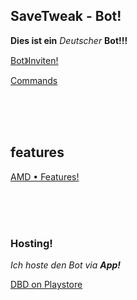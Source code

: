 ## SaveTweak - Bot!

**Dies ist ein** _*Deutscher*_ **Bot!!!**


[Bot》Inviten!](https://discordapp.com/api/oauth2/authorize?client_id=641640481339604992&permissions=8&redirect_uri=http%3A%2F%2Famd-bot.dev-help.de&response_type=code&scope=identify%20email%20guilds%20bot "Hier klicken um den Bot zu deinem Server einzuladen!")



[Commands](/SaveTweak/cmd/ "AMD • Commands!")



<br><br><br>

## features


[AMD • Features!](/SaveTweak/features/")

<br><br><br>

### Hosting!

_Ich hoste den Bot via_ ***App!***

[DBD on Playstore](/SaveTweak/go/dcapp/ "Redirect to the App!")
